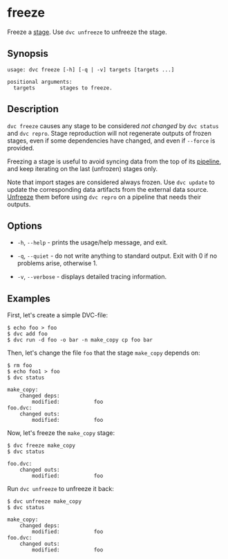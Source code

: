 # freeze

Freeze a [stage](/doc/command-reference/run). Use `dvc unfreeze` to unfreeze the
stage.

## Synopsis

```usage
usage: dvc freeze [-h] [-q | -v] targets [targets ...]

positional arguments:
  targets        stages to freeze.
```

## Description

`dvc freeze` causes any stage to be considered _not changed_ by `dvc status` and
`dvc repro`. Stage reproduction will not regenerate <abbr>outputs</abbr> of
frozen stages, even if some dependencies have changed, and even if `--force` is
provided.

Freezing a stage is useful to avoid syncing data from the top of its
[pipeline](/doc/command-reference/pipeline), and keep iterating on the last
(unfrozen) stages only.

Note that <abbr>import stages</abbr> are considered always frozen. Use
`dvc update` to update the corresponding <abbr>data artifacts</abbr> from the
external data source. [Unfreeze](/doc/command-reference/unfreeze) them before
using `dvc repro` on a pipeline that needs their outputs.

## Options

- `-h`, `--help` - prints the usage/help message, and exit.

- `-q`, `--quiet` - do not write anything to standard output. Exit with 0 if no
  problems arise, otherwise 1.

- `-v`, `--verbose` - displays detailed tracing information.

## Examples

First, let's create a simple DVC-file:

```dvc
$ echo foo > foo
$ dvc add foo
$ dvc run -d foo -o bar -n make_copy cp foo bar
```

Then, let's change the file `foo` that the stage `make_copy` depends on:

```dvc
$ rm foo
$ echo foo1 > foo
$ dvc status

make_copy:
	changed deps:
		modified:           foo
foo.dvc:
	changed outs:
		modified:           foo
```

Now, let's freeze the `make_copy` stage:

```dvc
$ dvc freeze make_copy
$ dvc status

foo.dvc:
	changed outs:
		modified:           foo
```

Run `dvc unfreeze` to unfreeze it back:

```dvc
$ dvc unfreeze make_copy
$ dvc status

make_copy:
	changed deps:
		modified:           foo
foo.dvc:
	changed outs:
		modified:           foo
```
